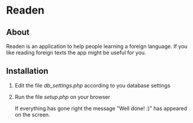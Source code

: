 # Readen

## About
Readen is an application to help people learning a foreign language.
If you like reading foreign texts the app might be useful for you.

## Installation
1. Edit the file _db_settings.php_ according to you database settings
2. Run the file _setup.php_ on your browser  

   If everything has gone right the message "Well done! :)" has appeared on the screen.
